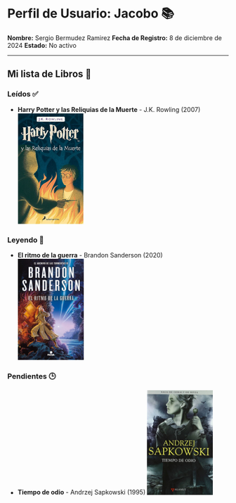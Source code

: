 # Perfil de Usuario: Jacobo 📚

**Nombre:** Sergio Bermudez Ramirez
**Fecha de Registro:** 8 de diciembre de 2024
**Estado:** No activo

---

## Mi lista de Libros 📖

### Leídos ✅
- **Harry Potter y las Reliquias de la Muerte** - J.K. Rowling (2007)
  <img src="/imagenes/Harry Potter y las Reliquias de la Muerte.jpg" alt="Harry Potter y las Reliquias de la Muerte" width="150">

### Leyendo 📖
- **El ritmo de la guerra** - Brandon Sanderson (2020)
  <img src="/imagenes/El ritmo de la guerra.jpg" alt="El ritmo de la guerra" width="150">
  
### Pendientes 🕒
- **Tiempo de odio** - Andrzej Sapkowski (1995)
  <img src="/imagenes/Tiempo de odio.jpg" alt="Tiempo de odio" width="150">